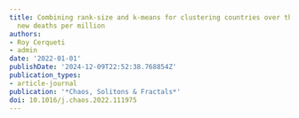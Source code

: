 ```yaml
---
title: Combining rank-size and k-means for clustering countries over the COVID-19
  new deaths per million
authors:
- Roy Cerqueti
- admin
date: '2022-01-01'
publishDate: '2024-12-09T22:52:38.768854Z'
publication_types:
- article-journal
publication: '*Chaos, Solitons & Fractals*'
doi: 10.1016/j.chaos.2022.111975
---
```

